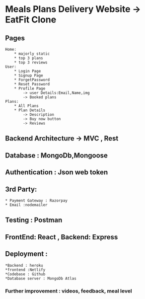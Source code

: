 # Meals Plans Delivery Website -> EatFit Clone

## Pages
    Home:
        * majorly static
        * top 3 plans
        * top 3 reviews
    User:
        * Login Page
        * Signup Page
        * ForgetPassword
        * Reset Password
        * Profile Page
            -> user Details:Email,Name,img
            -> Booked plans
    Plans:
        * All Plans
        * Plan Details
            -> Description
            -> Buy now button
            -> Reviews

## Backend Architecture -> MVC , Rest

## Database : MongoDb,Mongoose

## Authentication : Json web token

## 3rd Party:
    * Payment Gateway : Razorpay
    * Email :nodemailer

## Testing : Postman

## FrontEnd: React , Backend: Express

## Deployment :
    *Backend : heroku
    *frontend :Netlify
    *Codebase : Github
    *Database server : MongoDb Atlas



### Further improvement : videos, feedback, meal level


